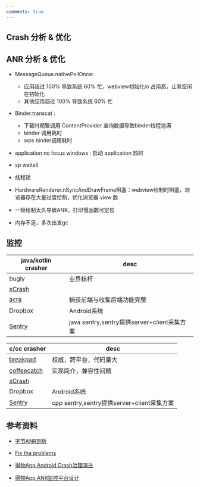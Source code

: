 ```yaml
---
comments: true
---
```

## Crash 分析 & 优化

## ANR 分析 & 优化
- MessageQueue.nativePollOnce: 
    - 应用超过 100% 导致系统 60% 忙，webview初始化io 占用高，让其空闲在初始化
    - 其他应用超过 100% 导致系统 60% 忙

- Binder.transcat : 
    - 下载时频繁调用 ContentProvider 查询数据导致binder线程池满 
    -  binder 调用耗时
    - wps binder调用耗时

- application no focus windows : 启动 application 超时
- sp waitall
- 线程锁
- HardwareRenderer.nSyncAndDrawFrame阻塞：webview绘制时阻塞，浏览器存在大量过度绘制，优化浏览器 view 数
- 一帧绘制太久导致ANR，打印慢函数可定位
- 内存不足，多次出发gc

## 监控
| java/kotlin crasher| desc
|---|---|
bugly |业界标杆
[xCrash](https://github.com/iqiyi/xCrash)| 
[acra](https://github.com/ACRA/acra)| 捕获前端与收集后端功能完整
Dropbox|Android系统
[Sentry](https://develop.sentry.dev/)| java sentry,sentry提供server+client采集方案

| c/cc crasher| desc
|---|---|
[breakpad](https://github.com/google/breakpad)|权威，跨平台，代码量大
[coffeecatch](https://github.com/xroche/coffeecatch)|实现简介，兼容性问题
[xCrash](https://github.com/iqiyi/xCrash)| 
Dropbox|Android系统
[Sentry](https://develop.sentry.dev/)| cpp sentry,sentry提供server+client采集方案



## 参考资料

- [字节ANR剖析](https://mp.weixin.qq.com/mp/appmsgalbum?__biz=MzI1MzYzMjE0MQ==&action=getalbum&album_id=1780091311874686979&scene=173&from_msgid=2247488243&from_itemidx=1&count=3&nolastread=1#wechat_redirect)

- [Fix the problems](https://developer.android.com/topic/performance/vitals/anr#fix)

- [得物App Android Crash治理演进](https://juejin.cn/post/7001060315056046117)

- [得物App ANR监控平台设计](https://juejin.cn/post/7009297034440081422)
